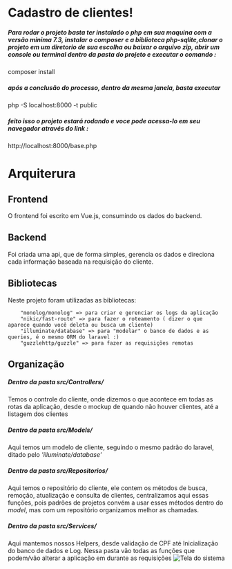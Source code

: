 # Cadastro de clientes!

##### Para rodar o projeto basta ter instalado o php em sua maquina com a versão minima 7.3, instalar o composer e a biblioteca php-sqlite,clonar o projeto em um diretorio de sua escolha ou baixar o arquivo zip, abrir um console ou terminal dentro da pasta do projeto e executar  o comando :
composer install
##### após a conclusão do processo,  dentro da mesma janela, basta executar
php -S localhost:8000 -t public
##### feito isso o projeto estará rodando e voce pode acessa-lo em seu navegador através do link :
http://localhost:8000/base.php


# Arquiterura
## Frontend

O frontend foi escrito em Vue.js, consumindo os dados do backend.

## Backend

Foi criada uma api, que de forma simples, gerencia os dados e direciona cada informação baseada na requisição do cliente.

## Bibliotecas

Neste projeto foram utilizadas as bibliotecas:

        "monolog/monolog" => para criar e gerenciar os logs da aplicação
        "nikic/fast-route" => para fazer o roteamento ( dizer o que aparece quando você deleta ou busca um cliente)
        "illuminate/database" => para "modelar" o banco de dados e as queries, é o mesmo ORM do laravel :)
        "guzzlehttp/guzzle" => para fazer as requisições remotas

## Organização

##### Dentro da pasta src/Controllers/

Temos o controle do cliente, onde dizemos o que acontece em todas as rotas da aplicação, desde o mockup de quando não houver clientes, até a listagem dos clientes

##### Dentro da pasta src/Models/

Aqui temos um modelo de cliente, seguindo o mesmo padrão do laravel, ditado pelo *'illuminate/database'*

##### Dentro da pasta src/Repositorios/

Aqui temos o repositório do cliente, ele contem os métodos de busca, remoção, atualização e consulta de clientes, centralizamos aqui essas funções, pois padrões de projetos convém a usar esses métodos dentro do *model*, mas com um repositório organizamos melhor as chamadas.

##### Dentro da pasta src/Services/

Aqui mantemos nossos Helpers, desde validação de CPF até Inicialização do banco de dados e Log.
Nessa pasta vão todas as funções que podem/vão alterar a aplicação em durante as requisições
![Tela do sistema]([https://i.imgur.com/lNd172X.png](https://i.imgur.com/lNd172X.png))

